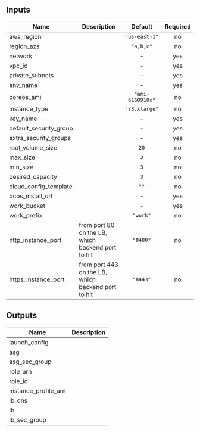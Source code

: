 
## Inputs

| Name | Description | Default | Required |
|------|-------------|:-----:|:-----:|
| aws_region |  | `"us-east-1"` | no |
| region_azs |  | `"a,b,c"` | no |
| network |  | - | yes |
| vpc_id |  | - | yes |
| private_subnets |  | - | yes |
| env_name |  | - | yes |
| coreos_ami |  | `"ami-6160910c"` | no |
| instance_type |  | `"r3.xlarge"` | no |
| key_name |  | - | yes |
| default_security_group |  | - | yes |
| extra_security_groups |  | - | yes |
| root_volume_size |  | `20` | no |
| max_size |  | `3` | no |
| min_size |  | `3` | no |
| desired_capacity |  | `3` | no |
| cloud_config_template |  | `""` | no |
| dcos_install_url |  | - | yes |
| work_bucket |  | - | yes |
| work_prefix |  | `"work"` | no |
| http_instance_port | from port 80 on the LB, which backend port to hit | `"8480"` | no |
| https_instance_port | from port 443 on the LB, which backend port to hit | `"8443"` | no |

## Outputs

| Name | Description |
|------|-------------|
| launch_config |  |
| asg |  |
| asg_sec_group |  |
| role_arn |  |
| role_id |  |
| instance_profile_arn |  |
| lb_dns |  |
| lb |  |
| lb_sec_group |  |

